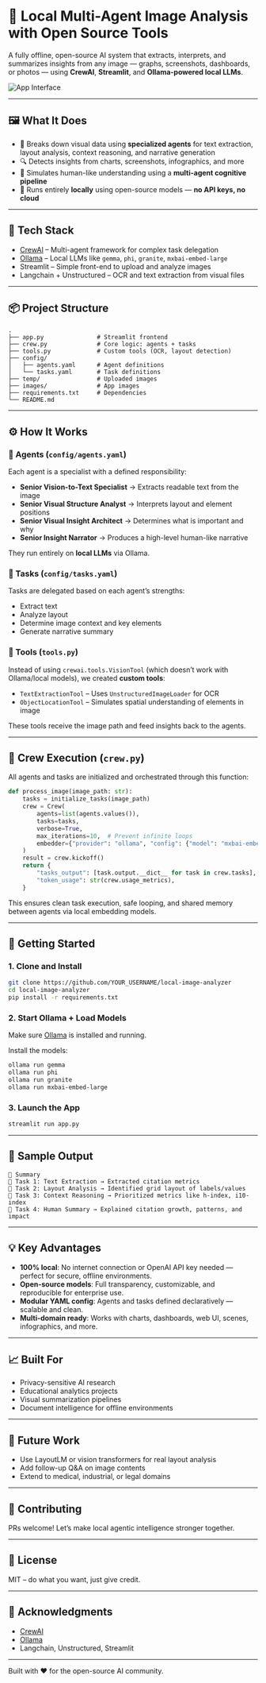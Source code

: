 # 🧠 Local Multi-Agent Image Analysis with Open Source Tools


A fully offline, open-source AI system that extracts, interprets, and summarizes insights from any image — graphs, screenshots, dashboards, or photos — using **CrewAI**, **Streamlit**, and **Ollama-powered local LLMs**.

![App Interface](images/app.png)

---

## 🖼️ What It Does

- 🧩 Breaks down visual data using **specialized agents** for text extraction, layout analysis, context reasoning, and narrative generation
- 🔍 Detects insights from charts, screenshots, infographics, and more
- 🤖 Simulates human-like understanding using a **multi-agent cognitive pipeline**
- 🔐 Runs entirely **locally** using open-source models — **no API keys, no cloud**

---

## 🧰 Tech Stack

- [CrewAI](https://github.com/joaomdmoura/crewAI) – Multi-agent framework for complex task delegation
- [Ollama](https://ollama.com) – Local LLMs like `gemma`, `phi`, `granite`, `mxbai-embed-large`
- Streamlit – Simple front-end to upload and analyze images
- Langchain + Unstructured – OCR and text extraction from visual files

---

## 📦 Project Structure

```
.
├── app.py               # Streamlit frontend
├── crew.py              # Core logic: agents + tasks
├── tools.py             # Custom tools (OCR, layout detection)
├── config/
│   ├── agents.yaml      # Agent definitions
│   └── tasks.yaml       # Task definitions
├── temp/                # Uploaded images
├── images/              # App images
├── requirements.txt     # Dependencies
└── README.md
```

---

## ⚙️ How It Works

### 🔹 Agents (`config/agents.yaml`)

Each agent is a specialist with a defined responsibility:

- **Senior Vision-to-Text Specialist** → Extracts readable text from the image
- **Senior Visual Structure Analyst** → Interprets layout and element positions
- **Senior Visual Insight Architect** → Determines what is important and why
- **Senior Insight Narrator** → Produces a high-level human-like narrative

They run entirely on **local LLMs** via Ollama.

### 🔹 Tasks (`config/tasks.yaml`)

Tasks are delegated based on each agent’s strengths:

- Extract text
- Analyze layout
- Determine image context and key elements
- Generate narrative summary

### 🔹 Tools (`tools.py`)

Instead of using `crewai.tools.VisionTool` (which doesn’t work with Ollama/local models), we created **custom tools**:

- `TextExtractionTool` – Uses `UnstructuredImageLoader` for OCR
- `ObjectLocationTool` – Simulates spatial understanding of elements in image

These tools receive the image path and feed insights back to the agents.

---

## 🧠 Crew Execution (`crew.py`)

All agents and tasks are initialized and orchestrated through this function:

```python
def process_image(image_path: str):
    tasks = initialize_tasks(image_path)
    crew = Crew(
        agents=list(agents.values()),
        tasks=tasks,
        verbose=True,
        max_iterations=10,  # Prevent infinite loops
        embedder={"provider": "ollama", "config": {"model": "mxbai-embed-large"}}
    )
    result = crew.kickoff()
    return {
        "tasks_output": [task.output.__dict__ for task in crew.tasks],
        "token_usage": str(crew.usage_metrics),
    }
```

This ensures clean task execution, safe looping, and shared memory between agents via local embedding models.

---

## 🚀 Getting Started

### 1. Clone and Install

```bash
git clone https://github.com/YOUR_USERNAME/local-image-analyzer
cd local-image-analyzer
pip install -r requirements.txt
```

### 2. Start Ollama + Load Models

Make sure [Ollama](https://ollama.com) is installed and running.

Install the models:

```bash
ollama run gemma
ollama run phi
ollama run granite
ollama run mxbai-embed-large
```

### 3. Launch the App

```bash
streamlit run app.py
```

---

## 📝 Sample Output

```
📝 Summary
🔹 Task 1: Text Extraction → Extracted citation metrics
🔹 Task 2: Layout Analysis → Identified grid layout of labels/values
🔹 Task 3: Context Reasoning → Prioritized metrics like h-index, i10-index
🔹 Task 4: Human Summary → Explained citation growth, patterns, and impact
```

---

## 💡 Key Advantages

- **100% local**: No internet connection or OpenAI API key needed — perfect for secure, offline environments.
- **Open-source models**: Full transparency, customizable, and reproducible for enterprise use.
- **Modular YAML config**: Agents and tasks defined declaratively — scalable and clean.
- **Multi-domain ready**: Works with charts, dashboards, web UI, scenes, infographics, and more.

---

## 📈 Built For

- Privacy-sensitive AI research
- Educational analytics projects
- Visual summarization pipelines
- Document intelligence for offline environments

---

## 🧱 Future Work

- Use LayoutLM or vision transformers for real layout analysis
- Add follow-up Q&A on image contents
- Extend to medical, industrial, or legal domains

---

## 🤝 Contributing

PRs welcome! Let’s make local agentic intelligence stronger together.

---

## 📄 License

MIT – do what you want, just give credit.

---

## 🙌 Acknowledgments

- [CrewAI](https://github.com/joaomdmoura/crewAI)
- [Ollama](https://ollama.com)
- Langchain, Unstructured, Streamlit

---

Built with ❤️ for the open-source AI community.
